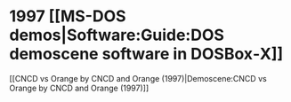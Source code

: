 # 1997 [[MS-DOS demos|Software:Guide:DOS demoscene software in DOSBox‐X]]

[[CNCD vs Orange by CNCD and Orange (1997)|Demoscene:CNCD vs Orange by CNCD and Orange (1997)]]  

